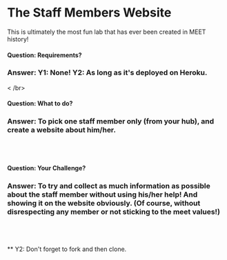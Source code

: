 # The Staff Members Website

This is ultimately the most fun lab that has ever been created in MEET history!

#### Question: Requirements? </br>
### Answer: Y1: None! Y2: As long as it's deployed on Heroku.
< /br></br>
#### Question: What to do?</br>
### Answer: To pick one staff member only (from your hub), and create a website about him/her.
</br></br>
#### Question: Your Challenge?</br>
### Answer: To try and collect as much information as possible about the staff member without using his/her help! And showing it on the website obviously. (Of course, without disrespecting any member or not sticking to the meet values!)
</br>
</br>
</br>
** Y2: Don't forget to fork and then clone.
